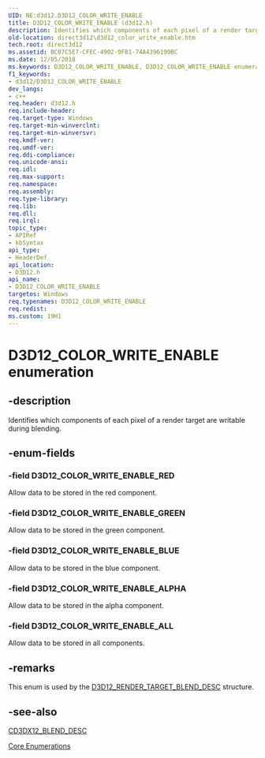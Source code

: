 ```yaml
---
UID: NE:d3d12.D3D12_COLOR_WRITE_ENABLE
title: D3D12_COLOR_WRITE_ENABLE (d3d12.h)
description: Identifies which components of each pixel of a render target are writable during blending.
old-location: direct3d12\d3d12_color_write_enable.htm
tech.root: direct3d12
ms.assetid: BC07C5E7-CFEC-4902-9FB1-74A4396190BC
ms.date: 12/05/2018
ms.keywords: D3D12_COLOR_WRITE_ENABLE, D3D12_COLOR_WRITE_ENABLE enumeration, D3D12_COLOR_WRITE_ENABLE_ALL, D3D12_COLOR_WRITE_ENABLE_ALPHA, D3D12_COLOR_WRITE_ENABLE_BLUE, D3D12_COLOR_WRITE_ENABLE_GREEN, D3D12_COLOR_WRITE_ENABLE_RED, d3d12/D3D12_COLOR_WRITE_ENABLE, d3d12/D3D12_COLOR_WRITE_ENABLE_ALL, d3d12/D3D12_COLOR_WRITE_ENABLE_ALPHA, d3d12/D3D12_COLOR_WRITE_ENABLE_BLUE, d3d12/D3D12_COLOR_WRITE_ENABLE_GREEN, d3d12/D3D12_COLOR_WRITE_ENABLE_RED, direct3d12.d3d12_color_write_enable
f1_keywords:
- d3d12/D3D12_COLOR_WRITE_ENABLE
dev_langs:
- c++
req.header: d3d12.h
req.include-header: 
req.target-type: Windows
req.target-min-winverclnt: 
req.target-min-winversvr: 
req.kmdf-ver: 
req.umdf-ver: 
req.ddi-compliance: 
req.unicode-ansi: 
req.idl: 
req.max-support: 
req.namespace: 
req.assembly: 
req.type-library: 
req.lib: 
req.dll: 
req.irql: 
topic_type:
- APIRef
- kbSyntax
api_type:
- HeaderDef
api_location:
- D3D12.h
api_name:
- D3D12_COLOR_WRITE_ENABLE
targetos: Windows
req.typenames: D3D12_COLOR_WRITE_ENABLE
req.redist: 
ms.custom: 19H1
---
```


# D3D12_COLOR_WRITE_ENABLE enumeration


## -description


Identifies which components of each pixel of a render target are writable during blending.


## -enum-fields




### -field D3D12_COLOR_WRITE_ENABLE_RED

Allow data to be stored in the red component.


### -field D3D12_COLOR_WRITE_ENABLE_GREEN

Allow data to be stored in the green component.


### -field D3D12_COLOR_WRITE_ENABLE_BLUE

Allow data to be stored in the blue component.


### -field D3D12_COLOR_WRITE_ENABLE_ALPHA

Allow data to be stored in the alpha component.


### -field D3D12_COLOR_WRITE_ENABLE_ALL

Allow data to be stored in all components.


## -remarks



This enum is used by the <a href="https://docs.microsoft.com/windows/desktop/api/d3d12/ns-d3d12-d3d12_render_target_blend_desc">D3D12_RENDER_TARGET_BLEND_DESC</a> structure.
      




## -see-also




<a href="https://docs.microsoft.com/windows/desktop/direct3d12/cd3dx12-blend-desc">CD3DX12_BLEND_DESC</a>



<a href="https://docs.microsoft.com/windows/desktop/direct3d12/direct3d-12-enumerations">Core Enumerations</a>
 

 

